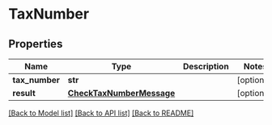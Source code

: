 # TaxNumber

## Properties
Name | Type | Description | Notes
------------ | ------------- | ------------- | -------------
**tax_number** | **str** |  | [optional] 
**result** | [**CheckTaxNumberMessage**](CheckTaxNumberMessage.md) |  | [optional] 

[[Back to Model list]](../README.md#documentation-for-models) [[Back to API list]](../README.md#documentation-for-api-endpoints) [[Back to README]](../README.md)

